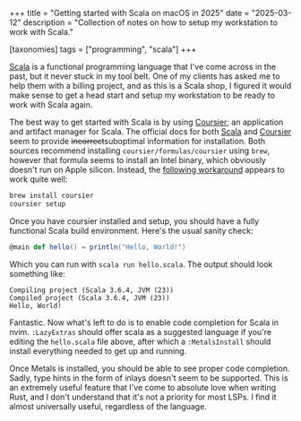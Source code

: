 +++
title = "Getting started with Scala on macOS in 2025"
date = "2025-03-12"
description = "Collection of notes on how to setup my workstation to work with Scala."

[taxonomies]
tags = ["programming", "scala"]
+++

[Scala][scala-lang] is a functional programming language that I've come across in the past, but it
never stuck in my tool belt. One of my clients has asked me to help them with a billing project, and
as this is a Scala shop, I figured it would make sense to get a head start and setup my workstation
to be ready to work with Scala again.

[scala-lang]: https://www.scala-lang.org/

The best way to get started with Scala is by using [Coursier][coursier]; an application and artifact
manager for Scala. The official docs for both [Scala][scala-lang-download] and
[Coursier][coursier-install] seem to provide ~~incorrect~~suboptimal information for installation.
Both sources recommend installing `coursier/formulas/coursier` using `brew`, however that formula seems
to install an Intel binary, which obviously doesn't run on Apple silicon.
Instead, the [following workaround][github-coursier-intel] appears to work
quite well:

```bash
brew install coursier
coursier setup
```

[coursier]: https://get-coursier.io/
[scala-lang-download]: https://www.scala-lang.org/download/
[coursier-install]: https://get-coursier.io/docs/cli-installation
[github-coursier-intel]: https://github.com/coursier/coursier/issues/3292

Once you have coursier installed and setup, you should have a fully functional Scala build
environment. Here's the usual sanity check:

```scala
@main def hello() = println("Hello, World!")
```

Which you can run with `scala run hello.scala`. The output should look something like:

```text
Compiling project (Scala 3.6.4, JVM (23))
Compiled project (Scala 3.6.4, JVM (23))
Hello, World!
```

Fantastic. Now what's left to do is to enable code completion for Scala in nvim. `:LazyExtras`
should offer scala as a suggested language if you're editing the `hello.scala` file above, after
which a `:MetalsInstall` should install everything needed to get up and running.

Once Metals is installed, you should be able to see proper code completion. Sadly, type hints in the
form of inlays doesn't seem to be supported. This is an extremely useful feature that I've come to
absolute love when writing Rust, and I don't understand that it's not a priority for most LSPs. I
find it almost universally useful, regardless of the language.
